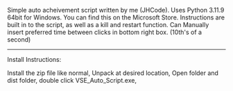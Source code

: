 Simple auto acheivement script written by me (JHCode).
Uses Python 3.11.9 64bit for Windows. You can find this on the Microsoft Store.
Instructions are built in to the script, as well as a kill and restart function.
Can Manually insert preferred time between clicks in bottom right box. (10th's of a second)

------------------------------------------------------------

Install Instructions:

Install the zip file like normal, 
Unpack at desired location, 
Open folder and dist folder, 
double click VSE_Auto_Script.exe, 

